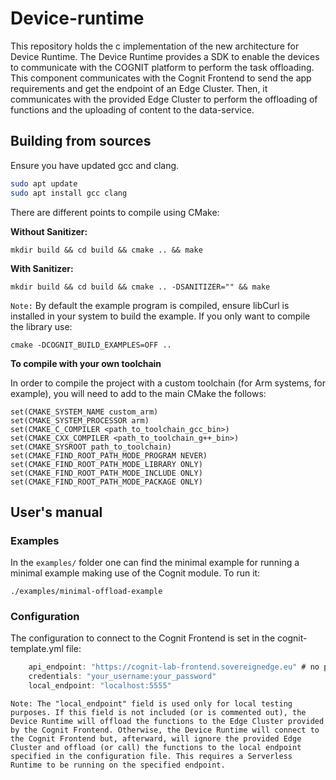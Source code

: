 # Device-runtime
This repository holds the c implementation of the new architecture for Device Runtime. The Device Runtime provides a SDK to enable the devices to communicate with the COGNIT platform to perform the task offloading. This component communicates with the Cognit Frontend to send the app requirements and get the endpoint of an Edge Cluster. Then, it communicates with the provided Edge Cluster to perform the offloading of functions and the uploading of content to the data-service.

## Building from sources
Ensure you have updated gcc and clang.
```sh
sudo apt update
sudo apt install gcc clang
```

There are different points to compile using CMake:

**Without Sanitizer:**

	mkdir build && cd build && cmake .. && make
	
**With Sanitizer:**

    mkdir build && cd build && cmake .. -DSANITIZER="" && make

`Note:` By default the example program is compiled, ensure libCurl is installed in your system to build the example. If you only want to compile the library use:

    cmake -DCOGNIT_BUILD_EXAMPLES=OFF ..

**To compile with your own toolchain**

In order to compile the project with a custom toolchain (for Arm systems, for example), you will need to add to the main CMake the follows:
    
    set(CMAKE_SYSTEM_NAME custom_arm)
    set(CMAKE_SYSTEM_PROCESSOR arm)
    set(CMAKE_C_COMPILER <path_to_toolchain_gcc_bin>)
    set(CMAKE_CXX_COMPILER <path_to_toolchain_g++_bin>)
    set(CMAKE_SYSROOT path_to_toolchain)
    set(CMAKE_FIND_ROOT_PATH_MODE_PROGRAM NEVER)
    set(CMAKE_FIND_ROOT_PATH_MODE_LIBRARY ONLY)
    set(CMAKE_FIND_ROOT_PATH_MODE_INCLUDE ONLY)
    set(CMAKE_FIND_ROOT_PATH_MODE_PACKAGE ONLY)


## User's manual
### Examples
In the `examples/` folder one can find the minimal example for running a minimal example making use of the Cognit module. To run it:

    ./examples/minimal-offload-example

### Configuration
The configuration to connect to the Cognit Frontend is set in the cognit-template.yml file:

```c
    api_endpoint: "https://cognit-lab-frontend.sovereignedge.eu" # no port needed
    credentials: "your_username:your_password"
    local_endpoint: "localhost:5555"

```
`Note: The "local_endpoint" field is used only for local testing purposes. If this field is not included (or is commented out), the Device Runtime will offload the functions to the Edge Cluster provided by the Cognit Frontend. Otherwise, the Device Runtime will connect to the Cognit Frontend but, afterward, will ignore the provided Edge Cluster and offload (or call) the functions to the local endpoint specified in the configuration file. This requires a Serverless Runtime to be running on the specified endpoint.`


